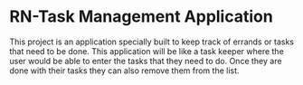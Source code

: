 # RN-Task Management Application
This project is an application specially built to keep track of errands or tasks that need to be done. This application will be like a task keeper where the user would be able to
enter the tasks that they need to do. Once they are done with their tasks they can also remove them from the list.
